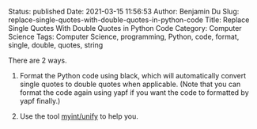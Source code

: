 Status: published
Date: 2021-03-15 11:56:53
Author: Benjamin Du
Slug: replace-single-quotes-with-double-quotes-in-python-code
Title: Replace Single Quotes With Double Quotes in Python Code
Category: Computer Science
Tags: Computer Science, programming, Python, code, format, single, double, quotes, string

There are 2 ways.

1. Format the Python code using black,
    which will automatically convert single quotes to double quotes when applicable.
    (Note that you can format the code again using yapf 
    if you want the code to formatted by yapf finally.)

2. Use the tool [myint/unify](https://github.com/myint/unify) to help you.